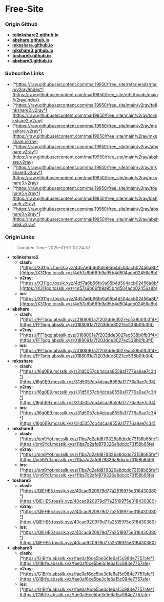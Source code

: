 # Free-Site

### Origin Github

- [**tolinkshare2.github.io**](https://github.com/tolinkshare2/tolinkshare2.github.io)
- [**abshare.github.io**](https://github.com/abshare/abshare.github.io)
- [**mksshare.github.io**](https://github.com/mksshare/mksshare.github.io)
- [**mkshare3.github.io**](https://github.com/mkshare3/mkshare3.github.io)
- [**toshare5.github.io**](https://github.com/toshare5/toshare5.github.io)
- [**abshare3.github.io**](https://github.com/abshare3/abshare3.github.io)

### Subscribe Links

- [*https://raw.githubusercontent.com/mai19950/free_site/refs/heads/main/v2ray/index*](https://raw.githubusercontent.com/mai19950/free_site/refs/heads/main/v2ray/index)
- [*https://raw.githubusercontent.com/mai19950/free_site/main/v2ray/tolinkshare2.v2ray*](https://raw.githubusercontent.com/mai19950/free_site/main/v2ray/tolinkshare2.v2ray)
- [*https://raw.githubusercontent.com/mai19950/free_site/main/v2ray/mksshare.v2ray*](https://raw.githubusercontent.com/mai19950/free_site/main/v2ray/mksshare.v2ray)
- [*https://raw.githubusercontent.com/mai19950/free_site/main/v2ray/abshare.v2ray*](https://raw.githubusercontent.com/mai19950/free_site/main/v2ray/abshare.v2ray)
- [*https://raw.githubusercontent.com/mai19950/free_site/main/v2ray/mkshare3.v2ray*](https://raw.githubusercontent.com/mai19950/free_site/main/v2ray/mkshare3.v2ray)
- [*https://raw.githubusercontent.com/mai19950/free_site/main/v2ray/toshare5.v2ray*](https://raw.githubusercontent.com/mai19950/free_site/main/v2ray/toshare5.v2ray)
- [*https://raw.githubusercontent.com/mai19950/free_site/main/v2ray/abshare3.v2ray*](https://raw.githubusercontent.com/mai19950/free_site/main/v2ray/abshare3.v2ray)

### Origin Links

> Updated Time: 2025-01-01 07:24:37

- **tolinkshare2**
  - **clash**: [*https://X311gc.tosslk.xyz/4d57a6b66fb9a95b4d504acb02456a8b*](https://X311gc.tosslk.xyz/4d57a6b66fb9a95b4d504acb02456a8b)
  - **v2ray**: [*https://X311gc.tosslk.xyz/4d57a6b66fb9a95b4d504acb02456a8b*](https://X311gc.tosslk.xyz/4d57a6b66fb9a95b4d504acb02456a8b)
  - **ios**: [*https://X311gc.tosslk.xyz/4d57a6b66fb9a95b4d504acb02456a8b*](https://X311gc.tosslk.xyz/4d57a6b66fb9a95b4d504acb02456a8b)
- **abshare**
  - **clash**: [*https://FF1bqg.absslk.xyz/0188091a7f203dde3027ec538b0fb3f4*](https://FF1bqg.absslk.xyz/0188091a7f203dde3027ec538b0fb3f4)
  - **v2ray**: [*https://FF1bqg.absslk.xyz/0188091a7f203dde3027ec538b0fb3f4*](https://FF1bqg.absslk.xyz/0188091a7f203dde3027ec538b0fb3f4)
  - **ios**: [*https://FF1bqg.absslk.xyz/0188091a7f203dde3027ec538b0fb3f4*](https://FF1bqg.absslk.xyz/0188091a7f203dde3027ec538b0fb3f4)
- **mksshare**
  - **clash**: [*https://I6g0E9.mcsslk.xyz/31d5057cb4dcaa8559a17776a9ae7c34*](https://I6g0E9.mcsslk.xyz/31d5057cb4dcaa8559a17776a9ae7c34)
  - **v2ray**: [*https://I6g0E9.mcsslk.xyz/31d5057cb4dcaa8559a17776a9ae7c34*](https://I6g0E9.mcsslk.xyz/31d5057cb4dcaa8559a17776a9ae7c34)
  - **ios**: [*https://I6g0E9.mcsslk.xyz/31d5057cb4dcaa8559a17776a9ae7c34*](https://I6g0E9.mcsslk.xyz/31d5057cb4dcaa8559a17776a9ae7c34)
- **mkshare3**
  - **clash**: [*https://om9Yof.mcsslk.xyz/11ba7d2afd879326a8dcdc73158b65fe*](https://om9Yof.mcsslk.xyz/11ba7d2afd879326a8dcdc73158b65fe)
  - **v2ray**: [*https://om9Yof.mcsslk.xyz/11ba7d2afd879326a8dcdc73158b65fe*](https://om9Yof.mcsslk.xyz/11ba7d2afd879326a8dcdc73158b65fe)
  - **ios**: [*https://om9Yof.mcsslk.xyz/11ba7d2afd879326a8dcdc73158b65fe*](https://om9Yof.mcsslk.xyz/11ba7d2afd879326a8dcdc73158b65fe)
- **toshare5**
  - **clash**: [*https://QlEHE5.tosslk.xyz/40cad920979d77a2519975e318430380*](https://QlEHE5.tosslk.xyz/40cad920979d77a2519975e318430380)
  - **v2ray**: [*https://QlEHE5.tosslk.xyz/40cad920979d77a2519975e318430380*](https://QlEHE5.tosslk.xyz/40cad920979d77a2519975e318430380)
  - **ios**: [*https://QlEHE5.tosslk.xyz/40cad920979d77a2519975e318430380*](https://QlEHE5.tosslk.xyz/40cad920979d77a2519975e318430380)
- **abshare3**
  - **clash**: [*https://G1Brfe.absslk.xyz/fae0af6ce5be3c1e6a15c984e7757afe*](https://G1Brfe.absslk.xyz/fae0af6ce5be3c1e6a15c984e7757afe)
  - **v2ray**: [*https://G1Brfe.absslk.xyz/fae0af6ce5be3c1e6a15c984e7757afe*](https://G1Brfe.absslk.xyz/fae0af6ce5be3c1e6a15c984e7757afe)
  - **ios**: [*https://G1Brfe.absslk.xyz/fae0af6ce5be3c1e6a15c984e7757afe*](https://G1Brfe.absslk.xyz/fae0af6ce5be3c1e6a15c984e7757afe)
